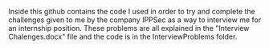 Inside this github contains the code I used in order to try and complete the challenges given to me by the company IPPSec as a way to interview me for an internship position. These problems are all explained in the "Interview Chalenges.docx" file and the code is in the InterviewProblems folder.